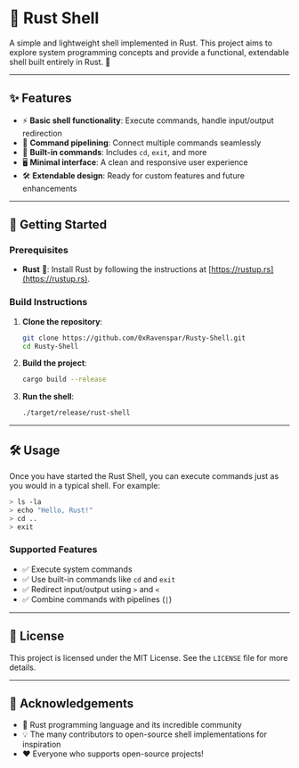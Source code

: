 # 🦀 Rust Shell

A simple and lightweight shell implemented in Rust. This project aims to explore system programming concepts and provide a functional, extendable shell built entirely in Rust. 🌟

---

## ✨ Features

- ⚡ **Basic shell functionality**: Execute commands, handle input/output redirection
- 🔗 **Command pipelining**: Connect multiple commands seamlessly
- 📂 **Built-in commands**: Includes `cd`, `exit`, and more
- 🖥️ **Minimal interface**: A clean and responsive user experience
- 🛠️ **Extendable design**: Ready for custom features and future enhancements

---

## 🚀 Getting Started

### Prerequisites

- **Rust** 🦀: Install Rust by following the instructions at [https://rustup.rs](https://rustup.rs).

### Build Instructions

1. **Clone the repository**:
   ```bash
   git clone https://github.com/0xRavenspar/Rusty-Shell.git
   cd Rusty-Shell
   ```

2. **Build the project**:
   ```bash
   cargo build --release
   ```

3. **Run the shell**:
   ```bash
   ./target/release/rust-shell
   ```

---

## 🛠️ Usage

Once you have started the Rust Shell, you can execute commands just as you would in a typical shell. For example:

```bash
> ls -la
> echo "Hello, Rust!"
> cd ..
> exit
```

### Supported Features

- ✅ Execute system commands
- ✅ Use built-in commands like `cd` and `exit`
- ✅ Redirect input/output using `>` and `<`
- ✅ Combine commands with pipelines (`|`)

---

## 📜 License

This project is licensed under the MIT License. See the `LICENSE` file for more details.

---

## 🙏 Acknowledgements

- 🦀 Rust programming language and its incredible community
- 💡 The many contributors to open-source shell implementations for inspiration
- ❤️ Everyone who supports open-source projects!

